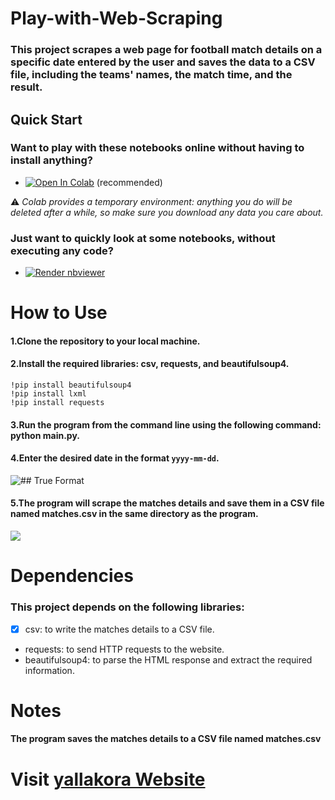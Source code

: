# Play-with-Web-Scraping
### This project scrapes a web page for football match details on a specific date entered by the user and saves the data to a CSV file, including the teams' names, the match time, and the result.
## Quick Start
### Want to play with these notebooks online without having to install anything?

* <a href="https://colab.research.google.com/github/AhmedMahmoud1D/Play-with-Web-Scraping/blob/main/WebScrap.ipynb" target="_parent"><img src="https://colab.research.google.com/assets/colab-badge.svg" alt="Open In Colab"/></a> (recommended)
  
⚠ _Colab provides a temporary environment: anything you do will be deleted after a while, so make sure you download any data you care about._

### Just want to quickly look at some notebooks, without executing any code?

* <a href="https://nbviewer.org/github/AhemdMahmoud/Play-with-web-scraping/blob/main/WebScrap.ipynb"><img src="https://raw.githubusercontent.com/jupyter/design/master/logos/Badges/nbviewer_badge.svg" alt="Render nbviewer" /></a>
 # How to Use
#### 1.Clone the repository to your local machine.
#### 2.Install the required libraries: csv, requests, and beautifulsoup4.
~~~
!pip install beautifulsoup4
!pip install lxml
!pip install requests

~~~





#### 3.Run the program from the command line using the following command: python main.py.
#### 4.Enter the desired date in the format `yyyy-mm-dd`.
![## True Format](https://user-images.githubusercontent.com/118063610/230723845-e1082d34-ed24-4fd5-9093-c86a67c3ce27.png)
#### 5.The program will scrape the matches details and save them in a CSV file named matches.csv in the same directory as the program.
![](https://user-images.githubusercontent.com/118063610/230724139-a9a62309-7399-47a2-a1a8-0b7d55942355.png)
# Dependencies

### This project depends on the following libraries:

- [x] csv: to write the matches details to a CSV file.
- requests: to send HTTP requests to the website.
- beautifulsoup4: to parse the HTML response and extract the required information.
# Notes
#### The program saves the matches details to a CSV file named matches.csv

# Visit  [yallakora Website](https://www.yallakora.com/match-center/%D9%85%D8%B1%D9%83%D8%B2-%D8%A7%D9%84%D9%85%D8%A8%D8%A7%D8%B1%D9%8A%D8%A7%D8%AA?date=6/4/2023#days)

